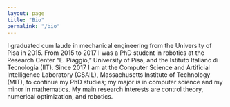 ```yaml
---
layout: page
title: "Bio"
permalink: "/bio"
---
```


I graduated cum laude in mechanical engineering from the University of Pisa in 2015.
From 2015 to 2017 I was a PhD student in robotics at the Research Center “E. Piaggio,” University of Pisa, and the Istituto Italiano di Tecnologia (IIT).
Since 2017 I am at the Computer Science and Artificial Intelligence Laboratory (CSAIL), Massachusetts Institute of Technology (MIT), to continue my PhD studies; my major is in computer science and my minor in mathematics.
My main research interests are control theory, numerical optimization, and robotics.

<!-- - 6/18 to today. PhD student (major in computer science, minor in mathematics) at the Massachusetts Institute of Technology (MIT) under the supervision of Russ Tedrake.

- 01/17 to 11/17. Visiting PhD student at MIT.

- 11/15 to 1/18. PhD student in robotics at the Research Center “E. Piaggio” and the Istituto Italiano di Tecnologia (IIT) under the supervision of Antonio Bicchi.
}

- 12/13 to 09/15. Master's degree in mechanical engineering at the University of Pisa.

- 11/10 to 11/13. Bachelor's degree in mechanical engineering at the University of Pisa. -->
